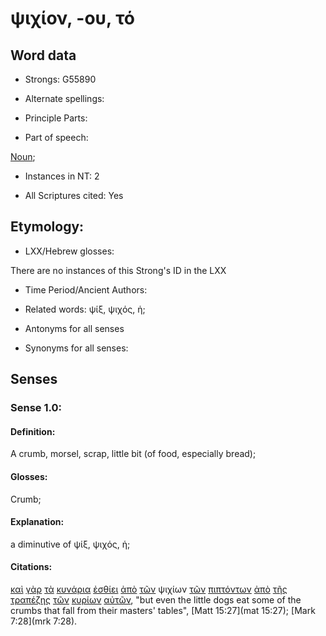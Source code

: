 # ψιχίον, -ου, τό 

<!-- Status: S2=NeedsFinalCheck -->
<!-- Lexica used for edits: BDAG, FFM, LN, A-S  -->

## Word data

* Strongs: G55890

* Alternate spellings:   

* Principle Parts: 

* Part of speech: 

[Noun](http://ugg.readthedocs.io/en/latest/noun.html); 

* Instances in NT: 2

* All Scriptures cited: Yes

## Etymology: 

* LXX/Hebrew glosses: 

There are no instances of this Strong's ID in the LXX   

* Time Period/Ancient Authors: 

* Related words: ψίξ, ψιχός, ἡ; 

* Antonyms for all senses

* Synonyms for all senses: 

## Senses 

### Sense  1.0: 

#### Definition: 

A crumb, morsel, scrap, little bit (of food, especially bread); 

#### Glosses:

Crumb;   

#### Explanation:
 
 a diminutive of ψίξ, ψιχός, ἡ; 

#### Citations: 

[καὶ](../G25320/01.md) [γὰρ](../G10630/01.md) [τὰ](../G35880/01.md) [κυνάρια](../G29520/01.md) [ἐσθίει](../G20680/01.md) [ἀπὸ](../G05750/01.md) [τῶν](../G35880/01.md) ψιχίων [τῶν](../G35880/01.md) [πιπτόντων](../G40980/01.md) [ἀπὸ](../G05750/01.md) [τῆς](../G35880/01.md) [τραπέζης](../G51320/01.md) [τῶν](../G35880/01.md) [κυρίων](../G29620/01.md) [αὐτῶν](../G08460/01.md), "but even the little dogs eat some of the crumbs that fall from their masters' tables", [Matt 15:27](mat 15:27); [Mark 7:28](mrk 7:28).   
